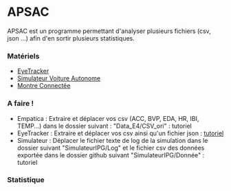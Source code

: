 # APSAC
APSAC est un programme permettant d'analyser plusieurs fichiers (csv, json ...) afin d'en sortir plusieurs statistiques.

### Matériels
- [EyeTracker](https://pupil-labs.com/products/core/)
- [Simulateur Voiture Autonome](https://ipg-automotive.com/fr/)
- [Montre Connectée](https://www.empatica.com/en-eu/research/e4/)

### A faire !
- Empatica : Extraire et déplacer vos csv (ACC, BVP, EDA, HR, IBI, TEMP...) dans le dossier suivant : "Data_E4/CSV_ori" : tutoriel
- EyeTracker : Extraire et déplacer vos csv ainsi qu'un fichier json : [tutoriel](https://github.com/BenderSaucisson/APSAC/wiki/Fichiers-Eye-Tracker)
- Simulateur : Déplacer le fichier texte de log de la simulation dans le dossier suivant "SimulateurIPG/Log" et le fichier csv des données exportée dans le dossier github suivant "SimulateurIPG/Donnée" : tutoriel

### Statistique
